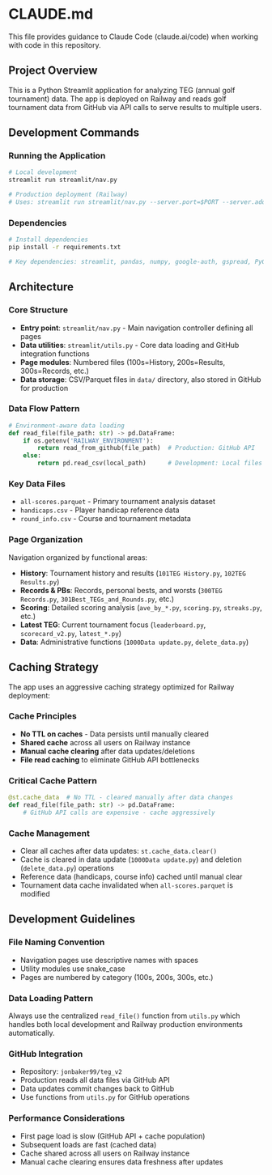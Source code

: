 # CLAUDE.md

This file provides guidance to Claude Code (claude.ai/code) when working with code in this repository.

## Project Overview

This is a Python Streamlit application for analyzing TEG (annual golf tournament) data. The app is deployed on Railway and reads golf tournament data from GitHub via API calls to serve results to multiple users.

## Development Commands

### Running the Application
```bash
# Local development
streamlit run streamlit/nav.py

# Production deployment (Railway)
# Uses: streamlit run streamlit/nav.py --server.port=$PORT --server.address=0.0.0.0
```

### Dependencies
```bash
# Install dependencies
pip install -r requirements.txt

# Key dependencies: streamlit, pandas, numpy, google-auth, gspread, PyGithub, plotly, altair
```

## Architecture

### Core Structure
- **Entry point**: `streamlit/nav.py` - Main navigation controller defining all pages
- **Data utilities**: `streamlit/utils.py` - Core data loading and GitHub integration functions
- **Page modules**: Numbered files (100s=History, 200s=Results, 300s=Records, etc.)
- **Data storage**: CSV/Parquet files in `data/` directory, also stored in GitHub for production

### Data Flow Pattern
```python
# Environment-aware data loading
def read_file(file_path: str) -> pd.DataFrame:
    if os.getenv('RAILWAY_ENVIRONMENT'):
        return read_from_github(file_path)  # Production: GitHub API
    else:
        return pd.read_csv(local_path)      # Development: Local files
```

### Key Data Files
- `all-scores.parquet` - Primary tournament analysis dataset
- `handicaps.csv` - Player handicap reference data
- `round_info.csv` - Course and tournament metadata

### Page Organization
Navigation organized by functional areas:
- **History**: Tournament history and results (`101TEG History.py`, `102TEG Results.py`)
- **Records & PBs**: Records, personal bests, and worsts (`300TEG Records.py`, `301Best_TEGs_and_Rounds.py`, etc.)
- **Scoring**: Detailed scoring analysis (`ave_by_*.py`, `scoring.py`, `streaks.py`, etc.)
- **Latest TEG**: Current tournament focus (`leaderboard.py`, `scorecard_v2.py`, `latest_*.py`)
- **Data**: Administrative functions (`1000Data update.py`, `delete_data.py`)

## Caching Strategy

The app uses an aggressive caching strategy optimized for Railway deployment:

### Cache Principles
- **No TTL on caches** - Data persists until manually cleared
- **Shared cache** across all users on Railway instance
- **Manual cache clearing** after data updates/deletions
- **File read caching** to eliminate GitHub API bottlenecks

### Critical Cache Pattern
```python
@st.cache_data  # No TTL - cleared manually after data changes
def read_file(file_path: str) -> pd.DataFrame:
    # GitHub API calls are expensive - cache aggressively
```

### Cache Management
- Clear all caches after data updates: `st.cache_data.clear()`
- Cache is cleared in data update (`1000Data update.py`) and deletion (`delete_data.py`) operations
- Reference data (handicaps, course info) cached until manual clear
- Tournament data cache invalidated when `all-scores.parquet` is modified

## Development Guidelines

### File Naming Convention
- Navigation pages use descriptive names with spaces
- Utility modules use snake_case
- Pages are numbered by category (100s, 200s, 300s, etc.)

### Data Loading Pattern
Always use the centralized `read_file()` function from `utils.py` which handles both local development and Railway production environments automatically.

### GitHub Integration
- Repository: `jonbaker99/teg_v2`
- Production reads all data files via GitHub API
- Data updates commit changes back to GitHub
- Use functions from `utils.py` for GitHub operations

### Performance Considerations
- First page load is slow (GitHub API + cache population)
- Subsequent loads are fast (cached data)
- Cache shared across all users on Railway instance
- Manual cache clearing ensures data freshness after updates